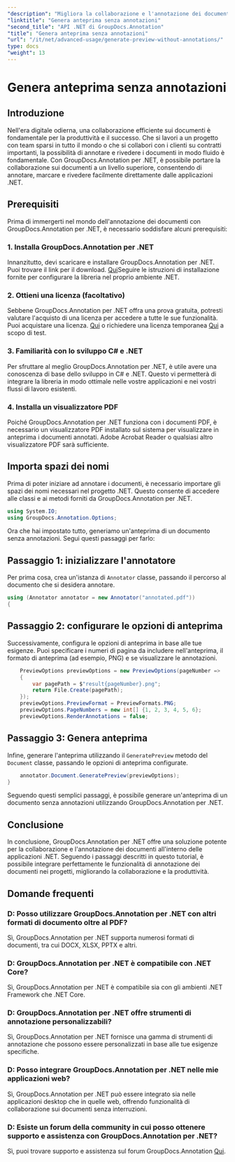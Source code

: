 ```yaml
---
"description": "Migliora la collaborazione e l'annotazione dei documenti nelle applicazioni .NET utilizzando GroupDocs.Annotation per .NET. Annota, contrassegna e rivedi facilmente i documenti con questa potente libreria."
"linktitle": "Genera anteprima senza annotazioni"
"second_title": "API .NET di GroupDocs.Annotation"
"title": "Genera anteprima senza annotazioni"
"url": "/it/net/advanced-usage/generate-preview-without-annotations/"
type: docs
"weight": 13
---
```


# Genera anteprima senza annotazioni

## Introduzione
Nell'era digitale odierna, una collaborazione efficiente sui documenti è fondamentale per la produttività e il successo. Che si lavori a un progetto con team sparsi in tutto il mondo o che si collabori con i clienti su contratti importanti, la possibilità di annotare e rivedere i documenti in modo fluido è fondamentale. Con GroupDocs.Annotation per .NET, è possibile portare la collaborazione sui documenti a un livello superiore, consentendo di annotare, marcare e rivedere facilmente direttamente dalle applicazioni .NET.
## Prerequisiti
Prima di immergerti nel mondo dell'annotazione dei documenti con GroupDocs.Annotation per .NET, è necessario soddisfare alcuni prerequisiti:
### 1. Installa GroupDocs.Annotation per .NET
Innanzitutto, devi scaricare e installare GroupDocs.Annotation per .NET. Puoi trovare il link per il download. [Qui](https://releases.groupdocs.com/annotation/net/)Seguire le istruzioni di installazione fornite per configurare la libreria nel proprio ambiente .NET.
### 2. Ottieni una licenza (facoltativo)
Sebbene GroupDocs.Annotation per .NET offra una prova gratuita, potresti valutare l'acquisto di una licenza per accedere a tutte le sue funzionalità. Puoi acquistare una licenza. [Qui](https://purchase.groupdocs.com/buy) o richiedere una licenza temporanea [Qui](https://purchase.groupdocs.com/temporary-license/) a scopo di test.
### 3. Familiarità con lo sviluppo C# e .NET
Per sfruttare al meglio GroupDocs.Annotation per .NET, è utile avere una conoscenza di base dello sviluppo in C# e .NET. Questo vi permetterà di integrare la libreria in modo ottimale nelle vostre applicazioni e nei vostri flussi di lavoro esistenti.
### 4. Installa un visualizzatore PDF
Poiché GroupDocs.Annotation per .NET funziona con i documenti PDF, è necessario un visualizzatore PDF installato sul sistema per visualizzare in anteprima i documenti annotati. Adobe Acrobat Reader o qualsiasi altro visualizzatore PDF sarà sufficiente.

## Importa spazi dei nomi
Prima di poter iniziare ad annotare i documenti, è necessario importare gli spazi dei nomi necessari nel progetto .NET. Questo consente di accedere alle classi e ai metodi forniti da GroupDocs.Annotation per .NET.

```csharp
using System.IO;
using GroupDocs.Annotation.Options;
```

Ora che hai impostato tutto, generiamo un'anteprima di un documento senza annotazioni. Segui questi passaggi per farlo:
## Passaggio 1: inizializzare l'annotatore
Per prima cosa, crea un'istanza di `Annotator` classe, passando il percorso al documento che si desidera annotare.
```csharp
using (Annotator annotator = new Annotator("annotated.pdf"))
{
```
## Passaggio 2: configurare le opzioni di anteprima
Successivamente, configura le opzioni di anteprima in base alle tue esigenze. Puoi specificare i numeri di pagina da includere nell'anteprima, il formato di anteprima (ad esempio, PNG) e se visualizzare le annotazioni.
```csharp
    PreviewOptions previewOptions = new PreviewOptions(pageNumber =>
    {
        var pagePath = $"result{pageNumber}.png";
        return File.Create(pagePath);
    });
    previewOptions.PreviewFormat = PreviewFormats.PNG;
    previewOptions.PageNumbers = new int[] {1, 2, 3, 4, 5, 6};
    previewOptions.RenderAnnotations = false;
```
## Passaggio 3: Genera anteprima
Infine, generare l'anteprima utilizzando il `GeneratePreview` metodo del `Document` classe, passando le opzioni di anteprima configurate.
```csharp
    annotator.Document.GeneratePreview(previewOptions);
}
```
Seguendo questi semplici passaggi, è possibile generare un'anteprima di un documento senza annotazioni utilizzando GroupDocs.Annotation per .NET.

## Conclusione
In conclusione, GroupDocs.Annotation per .NET offre una soluzione potente per la collaborazione e l'annotazione dei documenti all'interno delle applicazioni .NET. Seguendo i passaggi descritti in questo tutorial, è possibile integrare perfettamente le funzionalità di annotazione dei documenti nei progetti, migliorando la collaborazione e la produttività.
## Domande frequenti
### D: Posso utilizzare GroupDocs.Annotation per .NET con altri formati di documento oltre al PDF?
Sì, GroupDocs.Annotation per .NET supporta numerosi formati di documenti, tra cui DOCX, XLSX, PPTX e altri.
### D: GroupDocs.Annotation per .NET è compatibile con .NET Core?
Sì, GroupDocs.Annotation per .NET è compatibile sia con gli ambienti .NET Framework che .NET Core.
### D: GroupDocs.Annotation per .NET offre strumenti di annotazione personalizzabili?
Sì, GroupDocs.Annotation per .NET fornisce una gamma di strumenti di annotazione che possono essere personalizzati in base alle tue esigenze specifiche.
### D: Posso integrare GroupDocs.Annotation per .NET nelle mie applicazioni web?
Sì, GroupDocs.Annotation per .NET può essere integrato sia nelle applicazioni desktop che in quelle web, offrendo funzionalità di collaborazione sui documenti senza interruzioni.
### D: Esiste un forum della community in cui posso ottenere supporto e assistenza con GroupDocs.Annotation per .NET?
Sì, puoi trovare supporto e assistenza sul forum GroupDocs.Annotation [Qui](https://forum.groupdocs.com/c/annotation/10).